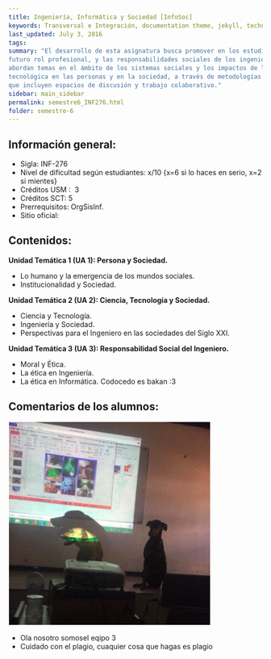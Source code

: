 ```yaml
---
title: Ingeniería,‌ ‌Informática‌ ‌y‌ ‌Sociedad‌ ‌[InfoSoc]‌ ‌
keywords: Transversal e Integración, documentation theme, jekyll, technical writers, help authoring tools, hat replacements
last_updated: July 3, 2016
tags: 
summary: "El desarrollo de esta asignatura busca promover en los estudiantes el análisis y reflexión sobre su
futuro rol profesional, y las responsabilidades sociales de los ingenieros. En este contexto, se
abordan temas en el ámbito de los sistemas sociales y los impactos de la actividad científica y
tecnológica en las personas y en la sociedad, a través de metodologías de enseñanza y aprendizaje
que incluyen espacios de discusión y trabajo colaborativo.‌"
sidebar: main_sidebar
permalink: semestre6_INF276.html
folder: semestre-6
---
```


## Información‌ ‌general:‌ ‌

- Sigla:‌ ‌INF-276‌ ‌
- Nivel‌ ‌de‌ ‌dificultad‌ ‌según‌ ‌estudiantes:‌ ‌x/10‌ ‌{x=6‌ ‌si‌ ‌lo‌ ‌haces‌ ‌en‌ ‌serio,‌ ‌x=2‌ ‌si‌ ‌mientes}‌ ‌
- Créditos‌ ‌USM‌ ‌:‌ ‌ ‌3
- Créditos SCT: 5
- Prerrequisitos:‌ ‌OrgSisInf.‌ ‌
- Sitio‌ ‌oficial:‌ ‌ ‌

## Contenidos:‌ ‌

**Unidad Temática 1 (UA 1): Persona y Sociedad.**
- Lo humano y la emergencia de los mundos sociales.
- Institucionalidad y Sociedad.

**Unidad Temática 2 (UA 2): Ciencia, Tecnología y Sociedad.**
- Ciencia y Tecnología.
- Ingeniería y Sociedad.
- Perspectivas para el Ingeniero en las sociedades del Siglo XXI.

**Unidad Temática 3 (UA 3): Responsabilidad Social del Ingeniero.**
- Moral y Ética.
- La ética en Ingeniería.
- La ética en Informática.
Codocedo‌ ‌es‌ ‌bakan‌ ‌:3‌ ‌

## Comentarios‌ ‌de‌ ‌los‌ ‌alumnos:‌ ‌

<div class="text-center mb-3">
    <img src="images/semestre-6/infosoc1.png" alt="collapse" width="400px" height="auto">
</div>

- Ola‌ ‌nosotro‌ ‌somosel‌ ‌eqipo‌ ‌3‌
- Cuidado con el plagio, cuaquier cosa que hagas es plagio

